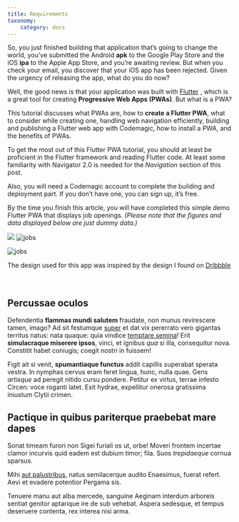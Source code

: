 ```yaml
---
title: Requirements
taxonomy:
    category: docs
---
```


So, you just finished building that application that’s going to change the world, you’ve submitted the Android **apk** to the Google Play Store and the iOS **ipa** to the Apple App Store, and you’re awaiting review. But when you check your email, you discover that your iOS app has been rejected. Given the urgency of releasing the app, what do you do now?  

Well, the good news is that your application was built with [Flutter](https://blog.codemagic.io/what-is-flutter-benefits-and-limitations/) , which is a great tool for creating **Progressive Web Apps (PWAs)**. But what is a PWA?  

This tutorial discusses what PWAs are, how to **create a Flutter PWA**, what to consider while creating one, handling web navigation efficiently, building and publishing a Flutter web app with Codemagic, how to install a PWA, and the benefits of PWAs.   

To get the most out of this Flutter PWA tutorial, you should at least be proficient in the Flutter framework and reading Flutter code. At least some familiarity with Navigator 2.0 is needed for the *Navigation* section of this post.  

Also, you will need a Codemagic account to complete the building and deployment part. If you don’t have one, you can sign up, it’s free.


By the time you finish this article, you will have completed this simple demo Flutter PWA that displays job openings. *(Please note that the figures and data displayed below are just dummy data.)*  

![](../images/dreamjob.jpg)
![jobs](../path/dreamjob.png)  
 
![jobs](https://res.cloudinary.com/iicamp/image/upload/v1675104720/Doc-Tools/dreamjob.png)  


The design used for this app was inspired by the design I found on [Dribbble](https://dribbble.com/shots/17092342-Job-Finder-App)  
<br>
<br>
## Percussae oculos

Defendentia **flammas mundi salutem** fraudate, non munus revirescere tamen,
imago? Ad sit festumque [super](http://hipstermerkel.tumblr.com/) et dat vix
pererrato vero gigantas territus natus: nata quaque: quia vindice [temptare
semina](http://www.lipsum.com/)! Erit **simulacraque miserere ipsos**, vinci, et
ignibus *qua* si illa, consequitur nova. Constitit habet coniugis; coegit nostri
in fuissem!

Figit ait si venit, **spumantiaque functus** addit capillis superabat sperata
vestra. In nymphas cervus eram feret lingua, hunc, nulla quae. Gens *artisque*
ad peregit nitido cursu pondere. Petitur ex virtus, terrae infesto Circen: voce
roganti latet. Exit hydrae, expellitur onerosa gratissima iniustum Clytii
crimen.

## Pactique in quibus pariterque praebebat mare dapes

Sonat timeam furori non Sigei furiali os ut, orbe! Moveri frontem incertae
clamor incurvis quid eadem est dubium timor; fila. Suos *trepidaeque* cornua
sparsus.

Mihi [aut palustribus](http://www.billmays.net/), natus semilacerque audito
Enaesimus, fuerat refert. Aevi et evadere potentior Pergama sis.

Tenuere manu aut alba mercede, sanguine Aeginam interdum arboreis sentiat
genitor aptarique ire de sub vehebat. Aspera sedesque, et tempus deseruere
contenta, rex interea nisi arma.
